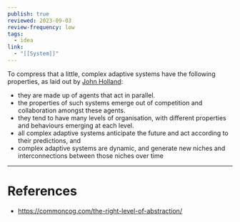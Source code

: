 ```yaml
---
publish: true
reviewed: 2023-09-03
review-frequency: low
tags:
  - idea
link:
  - "[[System]]"
---
```


To compress that a little, complex adaptive systems have the following properties, as laid out by [John Holland](https://en.wikipedia.org/wiki/John_Henry_Holland):

- they are made up of agents that act in parallel.
- the properties of such systems emerge out of competition and collaboration amongst these agents.
- they tend to have many levels of organisation, with different properties and behaviours emerging at each level.
- all complex adaptive systems anticipate the future and act according to their predictions, and
- complex adaptive systems are dynamic, and generate new niches and interconnections between those niches over time

---
# References
- https://commoncog.com/the-right-level-of-abstraction/

